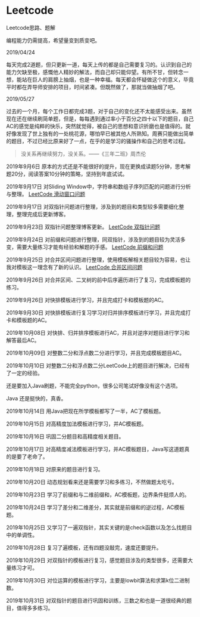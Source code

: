 # Leetcode
Leetcode思路、题解

编程能力仍需提高，希望量变到质变吧。

2019/04/24

每天完成2道题，但只更新一道，每天上传的都是自己需要复习的。认识到自己的能力欠缺至极，感慨他人精妙的解法，而自己却只能仰望。有所不甘，但转念一想，能站在巨人的肩膀上抽烟，也是一种幸福。每天都会怀疑做这个的意义，毕竟平时都在弄导师安排的项目，时间紧凑。但既然做了，那就当做抽烟了吧。

2019/05/27

过去的一个月，每个工作日都完成3题，对于自己的变化还不太能感受出来。虽然现在还在继续刷简单题，但是，每每遇到通过率小于百分之四十以下的题目，自己AC的感觉是纯粹的快乐，突然就觉得，被自己的思想和意识折磨也是值得的。就好像发现了世上独有的一处桃花源，哪怕早已被其他人所熟知。周赛只能做出简单的题目，不过已经比原来好了一点，在乎的是学习的骚操作和自己的思考过程。

>没关系再继续努力，没关系。——《三年二班》周杰伦

2019年9月6日
原本的方式还是不能很好的提升，现在更换成读题5分钟，思考解题20分，阅读答案10分钟的策略，坚持到年底试试。

2019年9月17日
对Sliding Window中，字符串和数组子序列匹配的问题进行分析与整理。
[LeetCode 滑动窗口问题](https://oltremare.cc/2019/09/16/Leetcode-%E6%BB%91%E5%8A%A8%E7%AA%97%E5%8F%A3%E8%A7%A3%E9%A2%98/)

2019年9月17日
对双指针问题进行整理，涉及到的题目和类型较多需要细化整理，整理完成后更新博客。

2019年9月23日
双指针问题整理博客更新。
[LeetCode 双指针问题](https://oltremare.cc/2019/09/19/LeetCode%E8%A7%A3%E9%A2%98(%E4%BA%8C)-%E5%8F%8C%E6%8C%87%E9%92%88%E8%A7%A3%E9%A2%98/)

2019年9月24日
对前缀和问题进行整理，同双指针，涉及到的题目较为灵活多变，需要大量练习才能有经验和解题的手感。
[LeetCode 前缀和问题](https://oltremare.cc/2019/09/23/LeetCode(%E4%B8%89)-%E5%89%8D%E7%BC%80%E5%92%8C%E8%A7%A3%E9%A2%98/)

2019年9月25日
对合并区间问题进行整理，使用模板解相关题目较为容易，也让我对模板这一理念有了新的认识。
[LeetCode 合并区间问题](https://oltremare.cc/2019/09/24/LeetCode-%E5%9B%9B-%E5%8C%BA%E9%97%B4%E5%90%88%E5%B9%B6%E8%A7%A3%E9%A2%98/)

2019年9月26日
对合并区间、二叉树的前中后序遍历进行了复习，完成模板题的练习。

2019年9月26日
对快排模板进行学习，并且完成打卡和模板题的AC。

2019年9月30日
对快排模板进行复习学习对归并排序模板进行学习，并且完成打卡和模板题的AC。

2019年10月08日
对快排、归并排序模板进行AC，并且对逆序对题目进行学习和解答最后AC。

2019年10月09日
对整数二分和浮点数二分进行学习，并且完成模板题目AC。

2019年10月10日
对整数二分和浮点数二分LeetCode上的题目进行解决，已经有了一定的经验。

还是要加入Java刷题，不能完全python，很多公司笔试好像没有这个选项。

Java 还是挺快的，真香。

2019年10月14日
用Java把现在所学模板都写了一半，AC了模板题。

2019年10月15日
对高精度加法模板进行学习，并AC模板题。

2019年10月16日
巩固二分题目和高精度相关题目。

2019年10月17日
对高精度减法模板进行学习，并AC模板题目，Java写这道题真的是要了老命了。

2019年10月18日
对原来的题目进行复习。

2019年10月20日
动态规划看来还是需要学习和多练习，不然做题太吃亏。

2019年10月23日
学习了前缀和与二维前缀和，AC模板题，边界条件挺烦人的。

2019年10月24日
学习了差分和二维差分，其实就是前缀和的逆过程，AC模板题。

2019年10月25日
又学习了一遍双指针，其实关键的是check函数以及怎么找题目中的单调性。

2019年10月28日
复习了遍模板，还有四题没敲完，速度还要提升。

2019年10月29日
对双指针的模板进行复习，感觉题目涉及的类型很多，还需要大量练习才可。

2019年10月30日
对位运算的模板进行学习，主要是lowbit算法和求第k位二进制数。

2019年10月31日
对双指针的题目进行巩固和训练，三数之和也是一道很经典的题目，值得多多练习。
